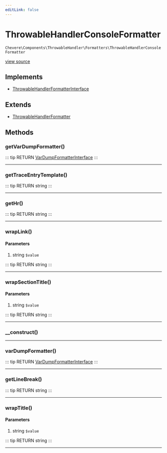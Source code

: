 ```yaml
---
editLink: false
---
```


# ThrowableHandlerConsoleFormatter

`Chevere\Components\ThrowableHandler\Formatters\ThrowableHandlerConsoleFormatter`

[view source](https://github.com/chevere/chevere/blob/master/src/Chevere/Components/ThrowableHandler/Formatters/ThrowableHandlerConsoleFormatter.php)

## Implements

- [ThrowableHandlerFormatterInterface](../../../Interfaces/ThrowableHandler/ThrowableHandlerFormatterInterface.md)

## Extends

- [ThrowableHandlerFormatter](./ThrowableHandlerFormatter.md)

## Methods

### getVarDumpFormatter()

::: tip RETURN
[VarDumpFormatterInterface](../../../Interfaces/VarDump/VarDumpFormatterInterface.md)
:::

---

### getTraceEntryTemplate()

::: tip RETURN
string
:::

---

### getHr()

::: tip RETURN
string
:::

---

### wrapLink()

#### Parameters

1. string `$value`

::: tip RETURN
string
:::

---

### wrapSectionTitle()

#### Parameters

1. string `$value`

::: tip RETURN
string
:::

---

### __construct()

---

### varDumpFormatter()

::: tip RETURN
[VarDumpFormatterInterface](../../../Interfaces/VarDump/VarDumpFormatterInterface.md)
:::

---

### getLineBreak()

::: tip RETURN
string
:::

---

### wrapTitle()

#### Parameters

1. string `$value`

::: tip RETURN
string
:::

---
